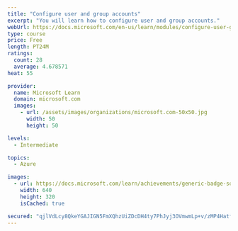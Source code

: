 ```yaml
---
title: "Configure user and group accounts"
excerpt: "You will learn how to configure user and group accounts."
webUrl: https://docs.microsoft.com/en-us/learn/modules/configure-user-group-accounts/
type: course
price: Free
length: PT24M
ratings:
  count: 28
  average: 4.678571
heat: 55

provider:
  name: Microsoft Learn
  domain: microsoft.com
  images:
    - url: /assets/images/organizations/microsoft.com-50x50.jpg
      width: 50
      height: 50

levels:
  - Intermediate

topics:
  - Azure

images:
  - url: https://docs.microsoft.com/learn/achievements/generic-badge-social.png
    width: 640
    height: 320
    isCached: true

secured: "qjlVdLcy8QkeYGAJIGN5FmXQhzUiZDcDH4ty7PhJyj3OVmwmLp+v/zMP4HatfRwFtaDrCAP9SngVeXvHi0Usbq0m6WvmgRHvxzKgcxa6N/yKBsMuILmNJkW7P1BrkdrKnXwK4UCfxdebhievRYOC8fVo+CluaS2Y9jr1a8mErMzAuUAbAZ3biz547qqtM6+/UOlhlLfxRkaDw0AxyGj3sK+q6pIgWGON4VagklUEfaVXBjzwcNGUegQ4jmycaNUiRb0QECQkyZZR56x6ANGBDtzUzf/+eiMFMawyKE+jpb89GhmSjI3+eLjxzT/LeRj+JrSeQ+rgE3Q7jy1vKksQ8I8hNfS65HLWjTejzU5MYsj/6ZkHMQmmhN9U316eaz11kc2K6vdNB7kz4PDcoOTPzaqt7a0ZC77OMy0rUYiUBIs=;QQWnCMKRiV/L2hsd9D2idw=="
---
```


